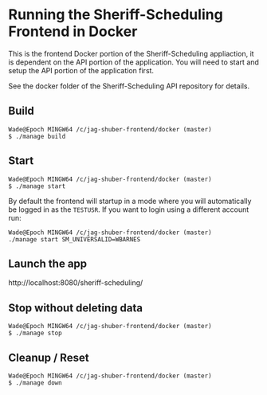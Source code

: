 # Running the Sheriff-Scheduling Frontend in Docker

This is the frontend Docker portion of the Sheriff-Scheduling appliaction, it is dependent on the API portion of the application.  You will need to start and setup the API portion of the application first.

See the docker folder of the Sheriff-Scheduling API repository for details.

## Build
```
Wade@Epoch MINGW64 /c/jag-shuber-frontend/docker (master)
$ ./manage build
```

## Start
```
Wade@Epoch MINGW64 /c/jag-shuber-frontend/docker (master)
$ ./manage start
```

By default the frontend will startup in a mode where you will automatically be logged in as the `TESTUSR`.  If you want to login using a different account run:
```
Wade@Epoch MINGW64 /c/jag-shuber-frontend/docker (master)
./manage start SM_UNIVERSALID=WBARNES
```

## Launch the app

http://localhost:8080/sheriff-scheduling/


## Stop without deleting data
```
Wade@Epoch MINGW64 /c/jag-shuber-frontend/docker (master)
$ ./manage stop
```

## Cleanup / Reset
```
Wade@Epoch MINGW64 /c/jag-shuber-frontend/docker (master)
$ ./manage down
```